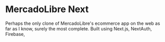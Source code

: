 # MercadoLibre Next

Perhaps the only clone of MercadoLibre's ecommerce app on the web as far as I know, surely the most complete. Built using Next.js, NextAuth, Firebase, 
